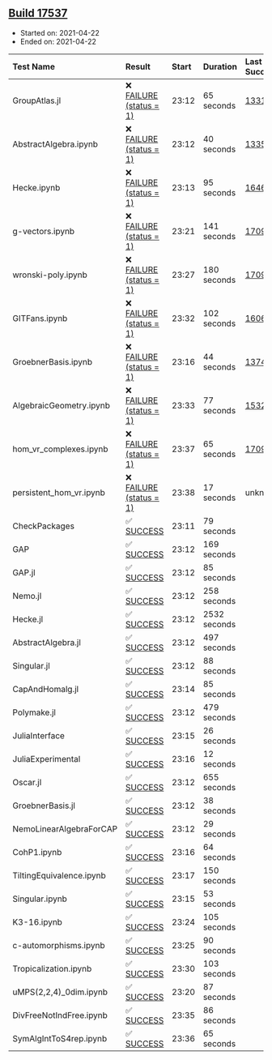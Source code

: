 ## [Build 17537](https://oscarci.mathematik.uni-kl.de/job/oscar/17537/)

* Started on: 2021-04-22
* Ended on: 2021-04-22

| Test Name    | Result | Start | Duration | Last Success | First Failure |
|:-------------|:-------|:------|:---------|:-------------|:--------------|
| GroupAtlas.jl | ❌ [FAILURE (status = 1)](https://oscarci.mathematik.uni-kl.de/job/oscar/17537/artifact/logs/build-17537/GroupAtlas.jl.log) | 23:12 | 65 seconds | [13311](https://oscarci.mathematik.uni-kl.de/job/oscar/13311/) | [13312](https://oscarci.mathematik.uni-kl.de/job/oscar/13312/) |
| AbstractAlgebra.ipynb | ❌ [FAILURE (status = 1)](https://oscarci.mathematik.uni-kl.de/job/oscar/17537/artifact/logs/build-17537/AbstractAlgebra.ipynb.log) | 23:12 | 40 seconds | [13355](https://oscarci.mathematik.uni-kl.de/job/oscar/13355/) | [13356](https://oscarci.mathematik.uni-kl.de/job/oscar/13356/) |
| Hecke.ipynb | ❌ [FAILURE (status = 1)](https://oscarci.mathematik.uni-kl.de/job/oscar/17537/artifact/logs/build-17537/Hecke.ipynb.log) | 23:13 | 95 seconds | [16463](https://oscarci.mathematik.uni-kl.de/job/oscar/16463/) | [16464](https://oscarci.mathematik.uni-kl.de/job/oscar/16464/) |
| g-vectors.ipynb | ❌ [FAILURE (status = 1)](https://oscarci.mathematik.uni-kl.de/job/oscar/17537/artifact/logs/build-17537/g-vectors.ipynb.log) | 23:21 | 141 seconds | [17099](https://oscarci.mathematik.uni-kl.de/job/oscar/17099/) | [17100](https://oscarci.mathematik.uni-kl.de/job/oscar/17100/) |
| wronski-poly.ipynb | ❌ [FAILURE (status = 1)](https://oscarci.mathematik.uni-kl.de/job/oscar/17537/artifact/logs/build-17537/wronski-poly.ipynb.log) | 23:27 | 180 seconds | [17098](https://oscarci.mathematik.uni-kl.de/job/oscar/17098/) | [17099](https://oscarci.mathematik.uni-kl.de/job/oscar/17099/) |
| GITFans.ipynb | ❌ [FAILURE (status = 1)](https://oscarci.mathematik.uni-kl.de/job/oscar/17537/artifact/logs/build-17537/GITFans.ipynb.log) | 23:32 | 102 seconds | [16068](https://oscarci.mathematik.uni-kl.de/job/oscar/16068/) | [16069](https://oscarci.mathematik.uni-kl.de/job/oscar/16069/) |
| GroebnerBasis.ipynb | ❌ [FAILURE (status = 1)](https://oscarci.mathematik.uni-kl.de/job/oscar/17537/artifact/logs/build-17537/GroebnerBasis.ipynb.log) | 23:16 | 44 seconds | [13748](https://oscarci.mathematik.uni-kl.de/job/oscar/13748/) | [13749](https://oscarci.mathematik.uni-kl.de/job/oscar/13749/) |
| AlgebraicGeometry.ipynb | ❌ [FAILURE (status = 1)](https://oscarci.mathematik.uni-kl.de/job/oscar/17537/artifact/logs/build-17537/AlgebraicGeometry.ipynb.log) | 23:33 | 77 seconds | [15322](https://oscarci.mathematik.uni-kl.de/job/oscar/15322/) | [15323](https://oscarci.mathematik.uni-kl.de/job/oscar/15323/) |
| hom_vr_complexes.ipynb | ❌ [FAILURE (status = 1)](https://oscarci.mathematik.uni-kl.de/job/oscar/17537/artifact/logs/build-17537/hom_vr_complexes.ipynb.log) | 23:37 | 65 seconds | [17099](https://oscarci.mathematik.uni-kl.de/job/oscar/17099/) | [17100](https://oscarci.mathematik.uni-kl.de/job/oscar/17100/) |
| persistent_hom_vr.ipynb | ❌ [FAILURE (status = 1)](https://oscarci.mathematik.uni-kl.de/job/oscar/17537/artifact/logs/build-17537/persistent_hom_vr.ipynb.log) | 23:38 | 17 seconds | unknown | unknown |
| CheckPackages | ✅ [SUCCESS](https://oscarci.mathematik.uni-kl.de/job/oscar/17537/artifact/logs/build-17537/CheckPackages.log) | 23:11 | 79 seconds |  |  |
| GAP | ✅ [SUCCESS](https://oscarci.mathematik.uni-kl.de/job/oscar/17537/artifact/logs/build-17537/GAP.log) | 23:12 | 169 seconds |  |  |
| GAP.jl | ✅ [SUCCESS](https://oscarci.mathematik.uni-kl.de/job/oscar/17537/artifact/logs/build-17537/GAP.jl.log) | 23:12 | 85 seconds |  |  |
| Nemo.jl | ✅ [SUCCESS](https://oscarci.mathematik.uni-kl.de/job/oscar/17537/artifact/logs/build-17537/Nemo.jl.log) | 23:12 | 258 seconds |  |  |
| Hecke.jl | ✅ [SUCCESS](https://oscarci.mathematik.uni-kl.de/job/oscar/17537/artifact/logs/build-17537/Hecke.jl.log) | 23:12 | 2532 seconds |  |  |
| AbstractAlgebra.jl | ✅ [SUCCESS](https://oscarci.mathematik.uni-kl.de/job/oscar/17537/artifact/logs/build-17537/AbstractAlgebra.jl.log) | 23:12 | 497 seconds |  |  |
| Singular.jl | ✅ [SUCCESS](https://oscarci.mathematik.uni-kl.de/job/oscar/17537/artifact/logs/build-17537/Singular.jl.log) | 23:12 | 88 seconds |  |  |
| CapAndHomalg.jl | ✅ [SUCCESS](https://oscarci.mathematik.uni-kl.de/job/oscar/17537/artifact/logs/build-17537/CapAndHomalg.jl.log) | 23:14 | 85 seconds |  |  |
| Polymake.jl | ✅ [SUCCESS](https://oscarci.mathematik.uni-kl.de/job/oscar/17537/artifact/logs/build-17537/Polymake.jl.log) | 23:12 | 479 seconds |  |  |
| JuliaInterface | ✅ [SUCCESS](https://oscarci.mathematik.uni-kl.de/job/oscar/17537/artifact/logs/build-17537/JuliaInterface.log) | 23:15 | 26 seconds |  |  |
| JuliaExperimental | ✅ [SUCCESS](https://oscarci.mathematik.uni-kl.de/job/oscar/17537/artifact/logs/build-17537/JuliaExperimental.log) | 23:16 | 12 seconds |  |  |
| Oscar.jl | ✅ [SUCCESS](https://oscarci.mathematik.uni-kl.de/job/oscar/17537/artifact/logs/build-17537/Oscar.jl.log) | 23:12 | 655 seconds |  |  |
| GroebnerBasis.jl | ✅ [SUCCESS](https://oscarci.mathematik.uni-kl.de/job/oscar/17537/artifact/logs/build-17537/GroebnerBasis.jl.log) | 23:12 | 38 seconds |  |  |
| NemoLinearAlgebraForCAP | ✅ [SUCCESS](https://oscarci.mathematik.uni-kl.de/job/oscar/17537/artifact/logs/build-17537/NemoLinearAlgebraForCAP.log) | 23:12 | 29 seconds |  |  |
| CohP1.ipynb | ✅ [SUCCESS](https://oscarci.mathematik.uni-kl.de/job/oscar/17537/artifact/logs/build-17537/CohP1.ipynb.log) | 23:16 | 64 seconds |  |  |
| TiltingEquivalence.ipynb | ✅ [SUCCESS](https://oscarci.mathematik.uni-kl.de/job/oscar/17537/artifact/logs/build-17537/TiltingEquivalence.ipynb.log) | 23:17 | 150 seconds |  |  |
| Singular.ipynb | ✅ [SUCCESS](https://oscarci.mathematik.uni-kl.de/job/oscar/17537/artifact/logs/build-17537/Singular.ipynb.log) | 23:15 | 53 seconds |  |  |
| K3-16.ipynb | ✅ [SUCCESS](https://oscarci.mathematik.uni-kl.de/job/oscar/17537/artifact/logs/build-17537/K3-16.ipynb.log) | 23:24 | 105 seconds |  |  |
| c-automorphisms.ipynb | ✅ [SUCCESS](https://oscarci.mathematik.uni-kl.de/job/oscar/17537/artifact/logs/build-17537/c-automorphisms.ipynb.log) | 23:25 | 90 seconds |  |  |
| Tropicalization.ipynb | ✅ [SUCCESS](https://oscarci.mathematik.uni-kl.de/job/oscar/17537/artifact/logs/build-17537/Tropicalization.ipynb.log) | 23:30 | 103 seconds |  |  |
| uMPS(2,2,4)_0dim.ipynb | ✅ [SUCCESS](https://oscarci.mathematik.uni-kl.de/job/oscar/17537/artifact/logs/build-17537/uMPS-2-2-4-_0dim.ipynb.log) | 23:20 | 87 seconds |  |  |
| DivFreeNotIndFree.ipynb | ✅ [SUCCESS](https://oscarci.mathematik.uni-kl.de/job/oscar/17537/artifact/logs/build-17537/DivFreeNotIndFree.ipynb.log) | 23:35 | 86 seconds |  |  |
| SymAlgIntToS4rep.ipynb | ✅ [SUCCESS](https://oscarci.mathematik.uni-kl.de/job/oscar/17537/artifact/logs/build-17537/SymAlgIntToS4rep.ipynb.log) | 23:36 | 65 seconds |  |  |
